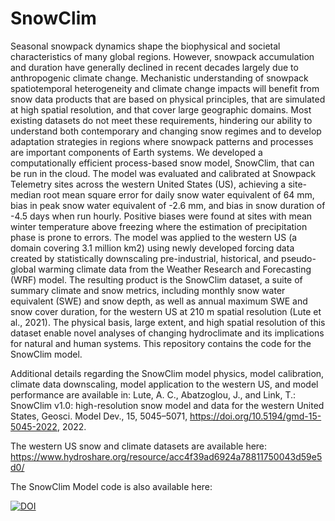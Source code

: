 # SnowClim

Seasonal snowpack dynamics shape the biophysical and societal characteristics of many global regions. However, snowpack accumulation and duration have generally declined in recent decades largely due to anthropogenic climate change. Mechanistic understanding of snowpack spatiotemporal heterogeneity and climate change impacts will benefit from snow data products that are based on physical principles, that are simulated at high spatial resolution, and that cover large geographic domains. Most existing datasets do not meet these requirements, hindering our ability to understand both contemporary and changing snow regimes and to develop adaptation strategies in regions where snowpack patterns and processes are important components of Earth systems.
We developed a computationally efficient process-based snow model, SnowClim, that can be run in the cloud. The model was evaluated and calibrated at Snowpack Telemetry sites across the western United States (US), achieving a site-median root mean square error for daily snow water equivalent of 64 mm, bias in peak snow water equivalent of -2.6 mm, and bias in snow duration of -4.5 days when run hourly. Positive biases were found at sites with mean winter temperature above freezing where the estimation of precipitation phase is prone to errors. The model was applied to the western US (a domain covering 3.1 million km2) using newly developed forcing data created by statistically downscaling pre-industrial, historical, and pseudo-global warming climate data from the Weather Research and Forecasting (WRF) model. The resulting product is the SnowClim dataset, a suite of summary climate and snow metrics, including monthly snow water equivalent (SWE) and snow depth, as well as annual maximum SWE and snow cover duration, for the western US at 210 m spatial resolution (Lute et al., 2021). The physical basis, large extent, and high spatial resolution of this dataset enable novel analyses of changing hydroclimate and its implications for natural and human systems. This repository contains the code for the SnowClim model.

Additional details regarding the SnowClim model physics, model calibration, climate data downscaling, model application to the western US, and model performance are available in:
Lute, A. C., Abatzoglou, J., and Link, T.: SnowClim v1.0: high-resolution snow model and data for the western United States, Geosci. Model Dev., 15, 5045–5071, https://doi.org/10.5194/gmd-15-5045-2022, 2022.

The western US snow and climate datasets are available here: https://www.hydroshare.org/resource/acc4f39ad6924a78811750043d59e5d0/

The SnowClim Model code is also available here:

[![DOI](https://zenodo.org/badge/475599638.svg)](https://zenodo.org/badge/latestdoi/475599638)

